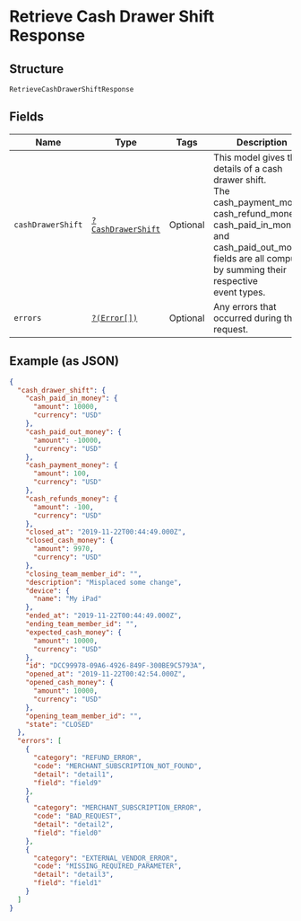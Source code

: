 
# Retrieve Cash Drawer Shift Response

## Structure

`RetrieveCashDrawerShiftResponse`

## Fields

| Name | Type | Tags | Description | Getter | Setter |
|  --- | --- | --- | --- | --- | --- |
| `cashDrawerShift` | [`?CashDrawerShift`](../../doc/models/cash-drawer-shift.md) | Optional | This model gives the details of a cash drawer shift.<br>The cash_payment_money, cash_refund_money, cash_paid_in_money,<br>and cash_paid_out_money fields are all computed by summing their respective<br>event types. | getCashDrawerShift(): ?CashDrawerShift | setCashDrawerShift(?CashDrawerShift cashDrawerShift): void |
| `errors` | [`?(Error[])`](../../doc/models/error.md) | Optional | Any errors that occurred during the request. | getErrors(): ?array | setErrors(?array errors): void |

## Example (as JSON)

```json
{
  "cash_drawer_shift": {
    "cash_paid_in_money": {
      "amount": 10000,
      "currency": "USD"
    },
    "cash_paid_out_money": {
      "amount": -10000,
      "currency": "USD"
    },
    "cash_payment_money": {
      "amount": 100,
      "currency": "USD"
    },
    "cash_refunds_money": {
      "amount": -100,
      "currency": "USD"
    },
    "closed_at": "2019-11-22T00:44:49.000Z",
    "closed_cash_money": {
      "amount": 9970,
      "currency": "USD"
    },
    "closing_team_member_id": "",
    "description": "Misplaced some change",
    "device": {
      "name": "My iPad"
    },
    "ended_at": "2019-11-22T00:44:49.000Z",
    "ending_team_member_id": "",
    "expected_cash_money": {
      "amount": 10000,
      "currency": "USD"
    },
    "id": "DCC99978-09A6-4926-849F-300BE9C5793A",
    "opened_at": "2019-11-22T00:42:54.000Z",
    "opened_cash_money": {
      "amount": 10000,
      "currency": "USD"
    },
    "opening_team_member_id": "",
    "state": "CLOSED"
  },
  "errors": [
    {
      "category": "REFUND_ERROR",
      "code": "MERCHANT_SUBSCRIPTION_NOT_FOUND",
      "detail": "detail1",
      "field": "field9"
    },
    {
      "category": "MERCHANT_SUBSCRIPTION_ERROR",
      "code": "BAD_REQUEST",
      "detail": "detail2",
      "field": "field0"
    },
    {
      "category": "EXTERNAL_VENDOR_ERROR",
      "code": "MISSING_REQUIRED_PARAMETER",
      "detail": "detail3",
      "field": "field1"
    }
  ]
}
```

